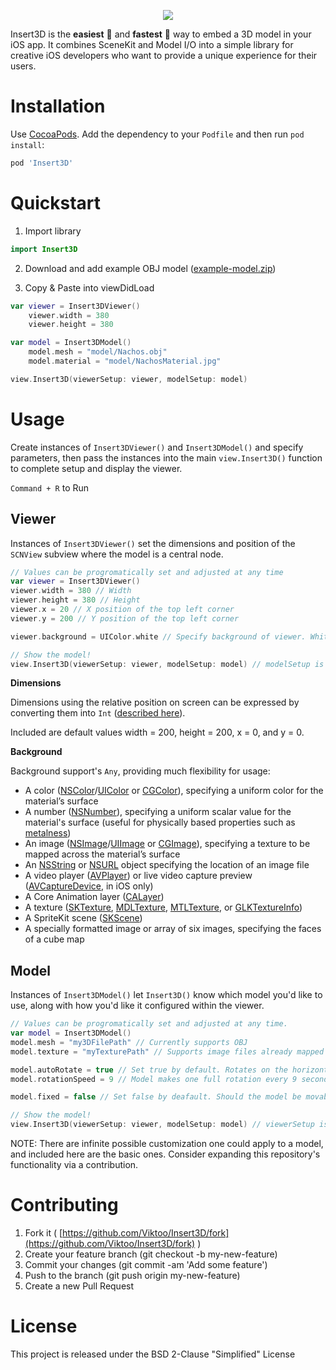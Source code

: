 <p align="center">
  <img src="https://media.giphy.com/media/oXbZqtyQ8IvwA/giphy.gif"/>
</p>



Insert3D is the **easiest** 🥳 and **fastest** 🚀 way to embed a 3D model in your iOS app. It combines SceneKit and Model I/O into a simple library for creative iOS developers who want to provide a unique experience for their users.

# Installation

Use [CocoaPods](http://cocoapods.org/). Add the dependency to your `Podfile` and then run `pod install`:

```ruby
pod 'Insert3D'
```

# Quickstart

1. Import library
```swift
import Insert3D
```
2. Download and add example OBJ model ([example-model.zip](https://public-demo-bucket.s3.amazonaws.com/demo/example-model.zip))

3. Copy & Paste into viewDidLoad

```swift
var viewer = Insert3DViewer() 
	viewer.width = 380 
	viewer.height = 380

var model = Insert3DModel()
	model.mesh = "model/Nachos.obj"
	model.material = "model/NachosMaterial.jpg"

view.Insert3D(viewerSetup: viewer, modelSetup: model)
```
# Usage

Create instances of `Insert3DViewer()` and `Insert3DModel()` and specify parameters, then pass the instances into the main `view.Insert3D()` function to complete setup and display the viewer.

`Command + R` to Run

## Viewer

Instances of `Insert3DViewer()` set the dimensions and position of the `SCNView` subview where the model is a central node.

```swift
// Values can be progromatically set and adjusted at any time 
var viewer = Insert3DViewer() 
viewer.width = 380 // Width 
viewer.height = 380 // Height 
viewer.x = 20 // X position of the top left corner
viewer.y = 200 // Y position of the top left corner

viewer.background = UIColor.white // Specify background of viewer. White by default 

// Show the model! 
view.Insert3D(viewerSetup: viewer, modelSetup: model) // modelSetup is also required
```

**Dimensions**

Dimensions using the relative position on screen can be expressed by converting them into `Int` ([described here](https://stackoverflow.com/questions/3678255/centering-a-cgrect-in-a-view/3678285#3678285)).

Included are default values width = 200, height = 200, x = 0, and y = 0.

**Background**

Background support's `Any`, providing much flexibility for usage:

-   A color ([NSColor](<https://developer.apple.com/documentation/appkit/nscolor>)/[UIColor](<https://developer.apple.com/documentation/uikit/uicolor>) or [CGColor](<https://developer.apple.com/documentation/coregraphics/cgcolor>)), specifying a uniform color for the material’s surface
-   A number ([NSNumber](<https://developer.apple.com/documentation/foundation/nsnumber>)), specifying a uniform scalar value for the material's surface (useful for physically based properties such as [metalness](<https://developer.apple.com/documentation/scenekit/scnmaterial/1640554-metalness>))
-   An image ([NSImage](<https://developer.apple.com/documentation/appkit/nsimage>)/[UIImage](<https://developer.apple.com/documentation/uikit/uiimage>) or [CGImage](<https://developer.apple.com/documentation/coregraphics/cgimage>)), specifying a texture to be mapped across the material’s surface
-   An [NSString](<https://developer.apple.com/documentation/foundation/nsstring>) or [NSURL](<https://developer.apple.com/documentation/foundation/nsurl>) object specifying the location of an image file
-   A video player ([AVPlayer](<https://developer.apple.com/documentation/avfoundation/avplayer>)) or live video capture preview ([AVCaptureDevice](<https://developer.apple.com/documentation/avfoundation/avcapturedevice>), in iOS only)
-   A Core Animation layer ([CALayer](<https://developer.apple.com/documentation/quartzcore/calayer>))
-   A texture ([SKTexture](<https://developer.apple.com/documentation/spritekit/sktexture>), [MDLTexture](<https://developer.apple.com/documentation/modelio/mdltexture>), [MTLTexture](<https://developer.apple.com/documentation/metal/mtltexture>), or [GLKTextureInfo](<https://developer.apple.com/documentation/glkit/glktextureinfo>))
-   A SpriteKit scene ([SKScene](<https://developer.apple.com/documentation/spritekit/skscene>))
-   A specially formatted image or array of six images, specifying the faces of a cube map


## Model

Instances of `Insert3DModel()` let `Insert3D()` know which model you'd like to use, along with how you'd like it configured within the viewer.

```swift
// Values can be progromatically set and adjusted at any time.
var model = Insert3DModel()
model.mesh = "my3DFilePath" // Currently supports OBJ
model.texture = "myTexturePath" // Supports image files already mapped to the model

model.autoRotate = true // Set true by default. Rotates on the horizontal axis
model.rotationSpeed = 9 // Model makes one full rotation every 9 seconds

model.fixed = false // Set false by deafault. Should the model be movable/rotatable by a user?

// Show the model!
view.Insert3D(viewerSetup: viewer, modelSetup: model) // viewerSetup is also required

```
NOTE: There are infinite possible customization one could apply to a model, and included here are the basic ones. Consider expanding this repository's functionality via a contribution.

# Contributing

1.  Fork it ( [](https://github.com/watsonbox/ios-google-places-autocomplete/fork)[https://github.com/Viktoo/Insert3D/fork](https://github.com/Viktoo/Insert3D/fork) )
2.  Create your feature branch (git checkout -b my-new-feature)
3.  Commit your changes (git commit -am 'Add some feature')
4.  Push to the branch (git push origin my-new-feature)
5.  Create a new Pull Request


# License

This project is released under the BSD 2-Clause "Simplified" License
